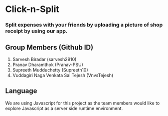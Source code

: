 # Click-n-Split
### Split expenses with your friends by uploading a picture of shop receipt by using our app. 

## Group Members (Github ID)
1. Sarvesh Biradar (sarvesh2910)
2. Pranav Dharamthok (Pranav-PSU)
3. Supreeth Mudduchetty (Supreeth10)
4. Vuddagiri Naga Venkata Sai Tejesh (VnvsTejesh) 

## Language
We are using Javascript for this project as the team members would like to explore Javascript as a server side runtime environment.  
